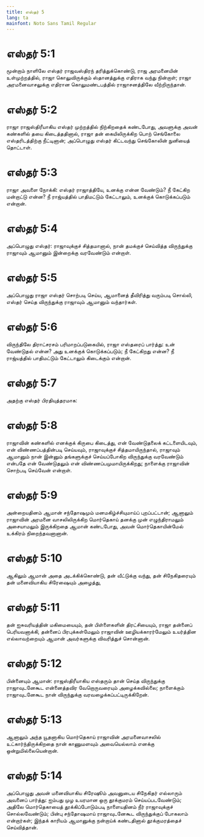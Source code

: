 ```yaml
---
title: எஸ்தர் 5
lang: ta
mainfont: Noto Sans Tamil Regular
---
```


# எஸ்தர் 5:1

மூன்றாம் நாளிலே எஸ்தர் ராஜவஸ்திரந் தரித்துக்கொண்டு, ராஜ அரமனையின் உள்முற்றத்தில், ராஜா கொலுவிருக்கும் ஸ்தானத்துக்கு எதிராக வந்து நின்றாள்; ராஜா அரமனைவாசலுக்கு எதிரான கொலுமண்டபத்தில் ராஜாசனத்திலே வீற்றிருந்தான்.

# எஸ்தர் 5:2

ராஜா ராஜஸ்திரீயாகிய எஸ்தர் முற்றத்தில் நிற்கிறதைக் கண்டபோது, அவளுக்கு அவன் கண்களில் தயை கிடைத்ததினால், ராஜா தன் கையிலிருக்கிற பொற் செங்கோலை எஸ்தரிடத்திற்கு நீட்டினான்; அப்பொழுது எஸ்தர் கிட்டவந்து செங்கோலின் நுனியைத் தொட்டாள்.

# எஸ்தர் 5:3

ராஜா அவளை நோக்கி: எஸ்தர் ராஜாத்தியே, உனக்கு என்ன வேண்டும்? நீ கேட்கிற மன்றாட்டு என்ன? நீ ராஜ்யத்தில் பாதிமட்டும் கேட்டாலும், உனக்குக் கொடுக்கப்படும் என்றான்.

# எஸ்தர் 5:4

அப்பொழுது எஸ்தர்: ராஜாவுக்குச் சித்தமானால், நான் தமக்குச் செய்வித்த விருந்துக்கு ராஜாவும் ஆமானும் இன்றைக்கு வரவேண்டும் என்றாள்.

# எஸ்தர் 5:5

அப்பொழுது ராஜா எஸ்தர் சொற்படி செய்ய, ஆமானைத் தீவிரித்து வரும்படி சொல்லி, எஸ்தர் செய்த விருந்துக்கு ராஜாவும் ஆமானும் வந்தார்கள்.

# எஸ்தர் 5:6

விருந்திலே திராட்சரசம் பரிமாறப்படுகையில், ராஜா எஸ்தரைப் பார்த்து: உன் வேண்டுதல் என்ன? அது உனக்குக் கொடுக்கப்படும்; நீ கேட்கிறது என்ன? நீ ராஜ்யத்தில் பாதிமட்டும் கேட்டாலும் கிடைக்கும் என்றான்.

# எஸ்தர் 5:7

அதற்கு எஸ்தர் பிரதியுத்தரமாக:

# எஸ்தர் 5:8

ராஜாவின் கண்களில் எனக்குக் கிருபை கிடைத்து, என் வேண்டுதலைக் கட்டளையிடவும், என் விண்ணப்பத்தின்படி செய்யவும், ராஜாவுக்குச் சித்தமாயிருந்தால், ராஜாவும் ஆமானும் நான் இன்னும் தங்களுக்குச் செய்யப்போகிற விருந்துக்கு வரவேண்டும் என்பதே என் வேண்டுதலும் என் விண்ணப்பமுமாயிருக்கிறது; நாளைக்கு ராஜாவின் சொற்படி செய்வேன் என்றாள்.

# எஸ்தர் 5:9

அன்றையதினம் ஆமான் சந்தோஷமும் மனமகிழ்ச்சியுமாய்ப் புறப்பட்டான்; ஆனாலும் ராஜாவின் அரமனை வாசலிலிருக்கிற மொர்தெகாய் தனக்கு முன் எழுந்திராமலும் அசையாமலும் இருக்கிறதை ஆமான் கண்டபோது, அவன் மொர்தெகாயின்மேல் உக்கிரம் நிறைந்தவனானான்.

# எஸ்தர் 5:10

ஆகிலும் ஆமான் அதை அடக்கிக்கொண்டு, தன் வீட்டுக்கு வந்து, தன் சிநேகிதரையும் தன் மனைவியாகிய சிரேஷையும் அழைத்து,

# எஸ்தர் 5:11

தன் ஐசுவரியத்தின் மகிமையையும், தன் பிள்ளைகளின் திரட்சியையும், ராஜா தன்னைப் பெரியவனாக்கி, தன்னைப் பிரபுக்கள்மேலும் ராஜாவின் ஊழியக்காரர்மேலும் உயர்த்தின எல்லாவற்றையும் ஆமான் அவர்களுக்கு விவரித்துச் சொன்னான்.

# எஸ்தர் 5:12

பின்னையும் ஆமான்: ராஜஸ்திரீயாகிய எஸ்தரும் தான் செய்த விருந்துக்கு ராஜாவுடனேகூட என்னைத்தவிர வேறொருவரையும் அழைக்கவில்லை; நாளைக்கும் ராஜாவுடனேகூட நான் விருந்துக்கு வரவழைக்கப்பட்டிருக்கிறேன்.

# எஸ்தர் 5:13

ஆனாலும் அந்த யூதனாகிய மொர்தெகாய் ராஜாவின் அரமனைவாசலில் உட்கார்ந்திருக்கிறதை நான் காணுமளவும் அவையெல்லாம் எனக்கு ஒன்றுமில்லையென்றான்.

# எஸ்தர் 5:14

அப்பொழுது அவன் மனைவியாகிய சிரேஷூம் அவனுடைய சிநேகிதர் எல்லாரும் அவனைப் பார்த்து: ஐம்பது முழ உயரமான ஒரு தூக்குமரம் செய்யப்படவேண்டும்; அதிலே மொர்தெகாயைத் தூக்கிப்போடும்படி நாளையதினம் நீர் ராஜாவுக்குச் சொல்லவேண்டும்; பின்பு சந்தோஷமாய் ராஜாவுடனேகூட விருந்துக்குப் போகலாம் என்றார்கள்; இந்தக் காரியம் ஆமானுக்கு நன்றாய்க் கண்டதினால் தூக்குமரத்தைச் செய்வித்தான்.

